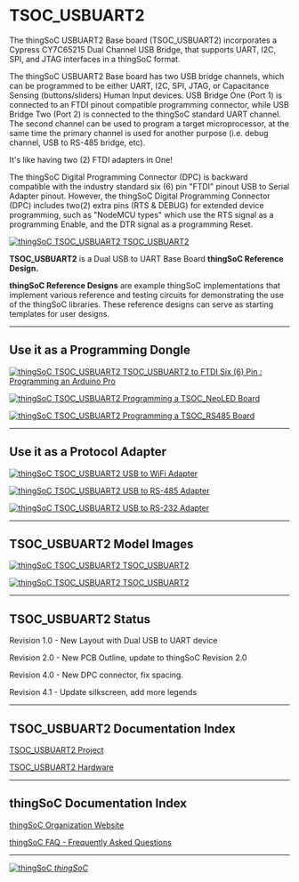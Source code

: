 # TSOC_USBUART2

The thingSoC USBUART2 Base board (TSOC_USBUART2) incorporates a Cypress CY7C65215 Dual Channel USB Bridge, that supports UART, I2C, SPI, and JTAG interfaces in a thingSoC format.


The thingSoC USBUART2 Base board has two USB bridge channels, which can be programmed to be either UART, I2C, SPI, JTAG, or Capacitance Sensing (buttons/sliders) Human Input devices.
USB Bridge One (Port 1) is connected to an FTDI pinout compatible programming connector, while USB Bridge Two (Port 2) is connected to the thingSoC standard UART channel.
The second channel can be used to program a target microprocessor, at the same time the primary channel is used for another purpose (i.e. debug channel, USB to RS-485 bridge, etc).  

It's like having two (2) FTDI adapters in One!

The thingSoC Digital Programming Connector (DPC) is backward compatible with 
the industry standard six (6) pin "FTDI" pinout USB to Serial Adapter pinout.
However, the thingSoC Digital Programming Connector (DPC) includes 
two(2) extra pins (RTS & DEBUG) for extended device programming, 
such as "NodeMCU types" which use the RTS signal as a programming Enable,
and the DTR signal as a programming Reset.


[![thingSoC TSOC_USBUART2](https://github.com/thingSoC/TSOC_USBUART2/blob/master/TSOC_USBUART2/images/product/TSOC_USBUART2.png?raw=true) 
TSOC_USBUART2](https://github.com/thingSoC/TSOC_USBUART2)

**TSOC_USBUART2** is a Dual USB to UART Base Board **thingSoC Reference Design.** 

**thingSoC Reference Designs** are example thingSoC implementations that implement
various reference and testing circuits for demonstrating the use of the thingSoC libraries.
These reference designs can serve as starting templates for user designs.

---------------------------------------
## Use it as a Programming Dongle

[![thingSoC TSOC_USBUART2](https://github.com/thingSoC/TSOC_USBUART2/blob/master/TSOC_USBUART2/images/product/TSOC_USBUART2_prog_ard_pro.png?raw=true) 
TSOC_USBUART2 to FTDI Six (6) Pin : Programming an Arduino Pro](https://github.com/thingSoC/TSOC_USBUART2)

[![thingSoC TSOC_USBUART2](https://github.com/thingSoC/TSOC_USBUART2/blob/master/TSOC_USBUART2/images/product/TSOC_USBUART2_prog_neoled.png?raw=true) 
Programming a TSOC_NeoLED Board](https://github.com/thingSoC/TSOC_USBUART2)

[![thingSoC TSOC_USBUART2](https://github.com/thingSoC/TSOC_USBUART2/blob/master/TSOC_USBUART2/images/product/TSOC_USBUART2_prog_rs485.png?raw=true) 
Programming a TSOC_RS485 Board](https://github.com/thingSoC/TSOC_USBUART2)

---------------------------------------
## Use it as a Protocol Adapter

[![thingSoC TSOC_USBUART2](https://github.com/thingSoC/TSOC_USBUART2/blob/master/TSOC_USBUART2/images/product/TSOC_USBUART2_adapt_wifi.png?raw=true) 
USB to WiFi Adapter](https://github.com/thingSoC/TSOC_USBUART2)

[![thingSoC TSOC_USBUART2](https://github.com/thingSoC/TSOC_USBUART2/blob/master/TSOC_USBUART2/images/product/TSOC_USBUART2_adapt_rs485.png?raw=true) 
USB to RS-485 Adapter](https://github.com/thingSoC/TSOC_USBUART2)

[![thingSoC TSOC_USBUART2](https://github.com/thingSoC/TSOC_USBUART2/blob/master/TSOC_USBUART2/images/product/TSOC_USBUART2_adapt_rs232.png?raw=true) 
USB to RS-232 Adapter](https://github.com/thingSoC/TSOC_USBUART2)

---------------------------------------
## TSOC_USBUART2 Model Images

[![thingSoC TSOC_USBUART2](https://github.com/thingSoC/TSOC_USBUART2/blob/master/TSOC_USBUART2/images/TSOC_USBUART2_top.png?raw=true) 
TSOC_USBUART2](https://github.com/thingSoC/TSOC_USBUART2)

[![thingSoC TSOC_USBUART2](https://github.com/thingSoC/TSOC_USBUART2/blob/master/TSOC_USBUART2/images/TSOC_USBUART2_bot.png?raw=true) 
TSOC_USBUART2](https://github.com/thingSoC/TSOC_USBUART2)

---------------------------------------

## TSOC_USBUART2 Status <a name="TSOC_USBUART2_status"/>

Revision 1.0 - New Layout with Dual USB to UART device

Revision 2.0 - New PCB Outline, update to thingSoC Revision 2.0 

Revision 4.0 - New DPC connector, fix spacing.

Revision 4.1 - Update silkscreen, add more legends

---------------------------------------

## TSOC_USBUART2 Documentation Index <a name="TSOC_USBUART2_documentation_index"/>

[TSOC_USBUART2 Project](https://github.com/thingSoC/TSOC_USBUART2/)

[TSOC_USBUART2 Hardware](https://github.com/thingSoC/TSOC_USBUART2/tree/master/TSOC_USBUART2/hardware)


---------------------------------------

## thingSoC Documentation Index <a name="thingSoC_documentation_index"/>

[thingSoC Organization Website](http://thingSoC.github.io)

[thingSoC FAQ - Frequently Asked Questions](http://thingsoc.github.io/support/faq.html)

---------------------------------------

[![thingSoC](http://thingsoc.github.io/img/projects/thingSoC/thingSoC_thumb.png?raw=true) 
*thingSoC*](http://thingsoc.github.io)
